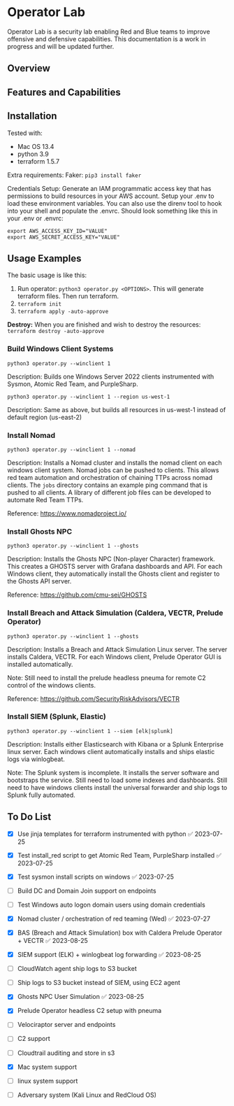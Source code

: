 # Operator Lab 

Operator Lab is a security lab enabling Red and Blue teams to improve offensive and defensive capabilities.  This documentation is a work in progress and will be updated further.

## Overview

## Features and Capabilities

## Installation

Tested with:
* Mac OS 13.4
* python 3.9
* terraform 1.5.7

Extra requirements:
Faker:  ```pip3 install faker```

Credentials Setup:
Generate an IAM programmatic access key that has permissions to build resources in your AWS account.  Setup your .env to load these environment variables.  You can also use the direnv tool to hook into your shell and populate the .envrc.  Should look something like this in your .env or .envrc:
```
export AWS_ACCESS_KEY_ID="VALUE"
export AWS_SECRET_ACCESS_KEY="VALUE"
```

## Usage Examples

The basic usage is like this:  
1. Run operator:  ```python3 operator.py <OPTIONS>```.  This will generate terraform files.  Then run terraform.
2. ```terraform init```
3. ```terraform apply -auto-approve```

**Destroy:** When you are finished and wish to destroy the resources:  ```terraform destroy -auto-approve```

### Build Windows Client Systems
```python3 operator.py --winclient 1```

Description:  Builds one Windows Server 2022 clients instrumented with Sysmon, Atomic Red Team, and PurpleSharp.

```python3 operator.py --winclient 1 --region us-west-1```

Description:  Same as above, but builds all resources in us-west-1 instead of default region (us-east-2)

### Install Nomad
```python3 operator.py --winclient 1 --nomad```

Description:  Installs a Nomad cluster and installs the nomad client on each windows client system.  Nomad jobs can be pushed to clients.  This allows red team automation and orchestration of chaining TTPs across nomad clients.  The ```jobs``` directory contains an example ping command that is pushed to all clients.  A library of different job files can be developed to automate Red Team TTPs.

Reference:  https://www.nomadproject.io/

### Install Ghosts NPC
```python3 operator.py --winclient 1 --ghosts```

Description:  Installs the Ghosts NPC (Non-player Character) framework.  This creates a GHOSTS server with Grafana dashboards and API.  For each Windows client, they automatically install the Ghosts client and register to the Ghosts API server.  

Reference:  https://github.com/cmu-sei/GHOSTS

### Install Breach and Attack Simulation (Caldera, VECTR, Prelude Operator)
```python3 operator.py --winclient 1 --ghosts```

Description:  Installs a Breach and Attack Simulation Linux server.  The server installs Caldera, VECTR.  For each Windows client, Prelude Operator GUI is installed automatically.  

Note:  Still need to install the prelude headless pneuma for remote C2 control of the windows clients.

Reference:  https://github.com/SecurityRiskAdvisors/VECTR

### Install SIEM (Splunk, Elastic)
```python3 operator.py --winclient 1 --siem [elk|splunk]```

Description:  Installs either Elasticsearch with Kibana or a Splunk Enterprise linux server.  Each windows client automatically installs and ships elastic logs via winlogbeat.

Note:  The Splunk system is incomplete.  It installs the server software and bootstraps the service.  Still need to load some indexes and dashboards.  Still need to have windows clients install the universal forwarder and ship logs to Splunk fully automated.

## To Do List

- [x] Use jinja templates for terraform instrumented with python ✅ 2023-07-25
- [x] Test install_red script to get Atomic Red Team, PurpleSharp installed ✅ 2023-07-25
- [x] Test sysmon install scripts on windows ✅ 2023-07-25
- [ ] Build DC and Domain Join support on endpoints
- [ ] Test Windows auto logon domain users using domain credentials
- [x] Nomad cluster / orchestration of red teaming (Wed) ✅ 2023-07-27
- [x] BAS (Breach and Attack Simulation) box with Caldera Prelude Operator + VECTR ✅ 2023-08-25
- [x] SIEM support (ELK) + winlogbeat log forwarding ✅ 2023-08-25
- [ ] CloudWatch agent ship logs to S3 bucket
- [ ] Ship logs to S3 bucket instead of SIEM, using EC2 agent
- [x] Ghosts NPC User Simulation ✅ 2023-08-25
- [x] Prelude Operator headless C2 setup with pneuma
- [ ] Velociraptor server and endpoints
- [ ] C2 support
- [ ] Cloudtrail auditing and store in s3
- [x] Mac system support
- [ ] linux system support
- [ ] Adversary system (Kali Linux and RedCloud OS)


